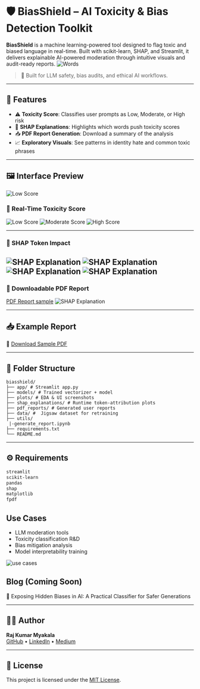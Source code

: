 
# 🛡️ BiasShield – AI Toxicity & Bias Detection Toolkit

**BiasShield** is a machine learning-powered tool designed to flag toxic and biased language in real-time. Built with scikit-learn, SHAP, and Streamlit, it delivers explainable AI-powered moderation through intuitive visuals and audit-ready reports.
![Words](plots/p2.png)
> 🔬 Built for LLM safety, bias audits, and ethical AI workflows.

---

## 🚀 Features

- ⚠️ **Toxicity Score**: Classifies user prompts as Low, Moderate, or High risk
- 🧠 **SHAP Explanations**: Highlights which words push toxicity scores
- 📥 **PDF Report Generation**: Download a summary of the analysis
- 📈 **Exploratory Visuals**: See patterns in identity hate and common toxic phrases

---

## 🖼️ Interface Preview
![Low Score](plots/low_risk.png)

### 🧠 Real-Time Toxicity Score

![Low Score](plots/low_risk.png)
![Moderate Score](plots/moderate_risk.png)
![High Score](plots/high_risk.png)

---

### 🔬 SHAP Token Impact

![SHAP Explanation](plots/Shap1.png)
![SHAP Explanation](plots/shap2.png)
![SHAP Explanation](plots/output.png)
![SHAP Explanation](plots/comment_length.png)
---

### 📄 Downloadable PDF Report

[PDF Report sample](pdf_reports/report_404f578d9025487fa288af71ebe8bf69.pdf)
![SHAP Explanation](plots/toxicity_labels.png)

---

## 📥 Example Report

📄 [Download Sample PDF](utils/pdf_reports/biasshield_report.pdf)

---

## 📁 Folder Structure
```
biasshield/ 
├── app/ # Streamlit app.py 
├── models/ # Trained vectorizer + model 
├── plots/ # EDA & UI screenshots 
├── shap_explanations/ # Runtime token-attribution plots
├── pdf_reports/ # Generated user reports 
├── data/ #  Jigsaw dataset for retraining 
├── utils/
 |-generate_report.ipynb
├── requirements.txt 
└── README.md
```


---

## ⚙️ Requirements

```txt
streamlit
scikit-learn
pandas
shap
matplotlib
fpdf
```

## Use Cases
- LLM moderation tools
- Toxicity classification R&D
- Bias mitigation analysis
- Model interpretability training

![use cases](plots/hatecomments.png)

## Blog (Coming Soon)
📘 Exposing Hidden Biases in AI: A Practical Classifier for Safer Generations

---

## 👨‍💻 Author

**Raj Kumar Myakala**  
[GitHub](https://github.com/rajkumar160798) • [LinkedIn](https://www.linkedin.com/in/raj-kumar-myakala-927860264/) • [Medium](https://medium.com/@myakalarajkumar1998)

---

## 📄 License

This project is licensed under the [MIT License](LICENSE).